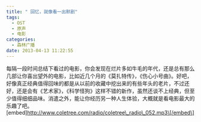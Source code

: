 ```yaml
---
title: " 回忆，就像看一出默剧"
tags:
  - OST
  - 原声
  - 电影
categories:
  - 森林广播
date: 2013-04-13 11:22:55
---
```


每隔一段时间总结下看过的电影，你会发现在烂片多如牛毛的年代，还是总有那么几部让你喜出望外的电影，比如近几个月的《莫扎特传》，《伤心小号曲》。好吧，好像真正经典值得回味的都是从以前的收藏中挖出来的有些年头的老片，不过还好，还是会有《艺术家》，《科学怪狗》这样不错的新作，虽然还谈不上经典，但至少值得细细品味。消遣之外，能让你经历另一种人生体验，大概就是看电影最大的乐趣了吧。   \[embed\]http://www.coletree.com/radio/coletree\_radio\_052.mp3\[/embed\]